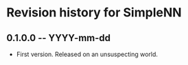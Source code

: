 # Revision history for SimpleNN

## 0.1.0.0 -- YYYY-mm-dd

* First version. Released on an unsuspecting world.
